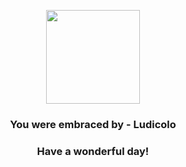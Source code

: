 <p align="center">
    <img src="https://raw.githubusercontent.com/PokeAPI/sprites/master/sprites/pokemon/272.png" width="150" height="150">
</p>
<h3 align="center">You were embraced by - <b>Ludicolo</b></h3>
<h3 align="center">Have a wonderful day!</h3>
